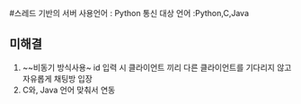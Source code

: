 #스레드 기반의 서버 
사용언어 : Python
통신 대상 언어 :Python,C,Java
## 미해결
1. ~~비동기 방식사용~
	id 입력 시 클라이언트 끼리 다른 클라이언트를 기다리지 않고 자유롭게 채팅방 입장
2. C와, Java 언어 맞춰서 연동
